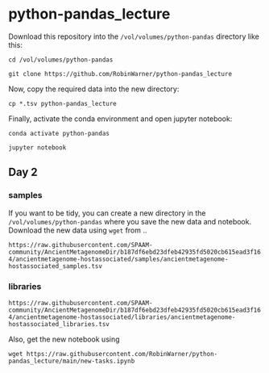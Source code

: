 # python-pandas_lecture

Download this repository into the `/vol/volumes/python-pandas` directory like this:

`cd /vol/volumes/python-pandas`

`git clone https://github.com/RobinWarner/python-pandas_lecture`

Now, copy the required data into the new directory:

`cp *.tsv python-pandas_lecture`

Finally, activate the conda environment and open jupyter notebook:

`conda activate python-pandas`

`jupyter notebook`

## Day 2
### samples
If you want to be tidy, you can create a new directory in the `/vol/volumes/python-pandas` where you save the new data and notebook.
Download the new data using `wget` from ..

`https://raw.githubusercontent.com/SPAAM-community/AncientMetagenomeDir/b187df6ebd23dfeb42935fd5020cb615ead3f164/ancientmetagenome-hostassociated/samples/ancientmetagenome-hostassociated_samples.tsv`

### libraries

`https://raw.githubusercontent.com/SPAAM-community/AncientMetagenomeDir/b187df6ebd23dfeb42935fd5020cb615ead3f164/ancientmetagenome-hostassociated/libraries/ancientmetagenome-hostassociated_libraries.tsv`

Also, get the new notebook using

`wget https://raw.githubusercontent.com/RobinWarner/python-pandas_lecture/main/new-tasks.ipynb`
